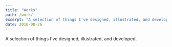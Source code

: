 ```yaml
---
title: "Works"
path: /work/
excerpt: "A selection of things I've designed, illustrated, and developed."
date: 2016-08-26
---
```


A selection of things I've designed, illustrated, and developed.